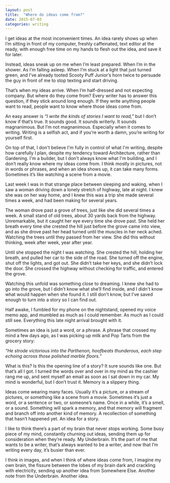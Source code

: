 ```yaml
---
layout: post
title:  "Where do ideas come from?"
date: 2015-07-03
categories: writing
---
```


I get ideas at the most inconvenient times. An idea rarely shows up when I’m sitting in front of my computer, freshly caffeinated, text editor at the ready, with enough free time on my hands to flesh out the idea, and save it for later.

Instead, ideas sneak up on me when I’m least prepared. When I’m in the shower. As I’m falling asleep. When I’m stuck at a light that just turned green, and I’ve already tooted Scooty Puff Junior’s horn twice to persuade the guy in front of me to stop texting and start driving.

That’s when my ideas arrive. When I’m half-dressed and not expecting company. But where do they come from? Every writer has to answer this question, if they stick around long enough. If they write anything people want to read, people want to know where those ideas come from.

An easy answer is *“I write the kinds of stories I want to read,”* but I don’t know if that’s true. It sounds good. It sounds writerly. It sounds magnanimous. But I’m not magnanimous. Especially when it comes to writing. Writing is a selfish act, and if you’re worth a damn, you’re writing for yourself first.

On top of that, I don't believe I'm fully in control of what I'm writing, despite how carefully I plan, despite my tendency toward Architecture, rather than Gardening. I'm a builder, but I don't always know what I'm building, and I don’t really know where my ideas come from. I think mostly in pictures, not in words or phrases, and when an idea shows up, it can take many forms. Sometimes it’s like watching a scene from a movie.

Last week I was in that strange place between sleeping and waking, when I saw a woman driving down a lonely stretch of highway, late at night. I knew she was on her way home, and I knew this was a trip she made several times a week, and had been making for several years.

The woman drove past a grove of trees, just like she did several times a week. A small stand of old trees, about 30 yards back from the highway. Unremarkable, but it caught her eye every time she drove past. She held her breath every time she crested the hill just before the grove came into view, and as she drove past her head turned until the muscles in her neck ached. Watching the trees until they passed from her view. She did this without thinking, week after week, year after year.

Until she stopped the night I was watching. She crested the hill, holding her breath, and pulled her car to the side of the road. She turned off the engine, shut off the lights, and got out. She didn’t take her keys, and she didn’t lock the door. She crossed the highway without checking for traffic, and entered the grove.

Watching this unfold was something close to dreaming. I knew she had to go into the grove, but I didn't know what she’ll find inside, and I didn't know what would happen when she found it. I still don't know, but I've saved enough to turn into a story so I can find out.

Half awake, I fumbled for my phone on the nightstand, opened my voice memo app, and mumbled as much as I could remember. As much as I could still see. Everything this late night arrival brought with it.

Sometimes an idea is just a word, or a phrase. A phrase that crossed my mind a few days ago, as I was picking up milk and Pop Tarts from the grocery story:

*“He strode victorious into the Parthenon, hoofbeats thunderous, each step echoing across those polished marble floors.”*

What is this? Is this the opening line of a story? It sure sounds like one. But that’s all I got. I turned the words over and over in my mind as the cashier rang me up, and sent myself an email as soon as I sat down in my car. My mind is wonderful, but I don’t trust it. Memory is a slippery thing.

Ideas come wearing many faces. Usually it’s a picture, or a stream of pictures, or something like a scene from a movie. Sometimes it’s just a word, or a sentence or two, or someone’s name. Once in a while, it’s a smell, or a sound. Something will spark a memory, and that memory will fragment and branch off into another kind of memory. A recollection of something that hasn’t happened yet. An idea for a story.

I like to think there’s a part of my brain that never stops working. Some busy piece of my mind, constantly churning out ideas, sending them up for consideration when they’re ready. My  Underbrain. It’s the part of me that wants to be a writer, that’s always wanted to be a writer, and now that I’m writing every day, it’s busier than ever.

I think in images, and when I think of where ideas come from, I imagine my own brain, the fissure between the lobes of my brain dark and crackling with electricity, sending up another idea from Somewhere Else. Another note from the Underbrain. Another idea.